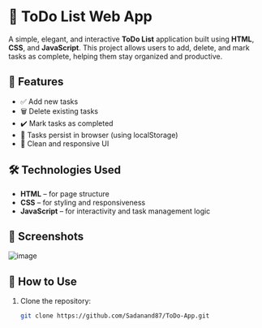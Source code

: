 # 📝 ToDo List Web App

A simple, elegant, and interactive **ToDo List** application built using **HTML**, **CSS**, and **JavaScript**. This project allows users to add, delete, and mark tasks as complete, helping them stay organized and productive.

## 🚀 Features

- ✅ Add new tasks
- 🗑️ Delete existing tasks
- ✔️ Mark tasks as completed
- 💾 Tasks persist in browser (using localStorage)
- 🎨 Clean and responsive UI

## 🛠️ Technologies Used

- **HTML** – for page structure  
- **CSS** – for styling and responsiveness  
- **JavaScript** – for interactivity and task management logic

## 📸 Screenshots

![image](https://github.com/user-attachments/assets/e583e051-22d9-4e16-80ba-b2d1504a656b)


## 🔧 How to Use

1. Clone the repository:
   ```bash
   git clone https://github.com/Sadanand87/ToDo-App.git
